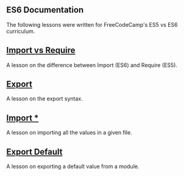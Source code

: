 ## ES6 Documentation
The following lessons were written for FreeCodeCamp's ES5 vs ES6 curriculum.

## [Import vs Require](https://github.com/silvestrijonathan/ES6_Curriculum/blob/master/import_vs_require.md)
A lesson on the difference between Import (ES6) and Require (ES5).

## [Export](https://github.com/silvestrijonathan/ES6_Curriculum/blob/master/export.md)
A lesson on the export syntax.

## [Import *](https://github.com/silvestrijonathan/ES6_Curriculum/blob/master/import_all.md)
A lesson on importing all the values in a given file.

## [Export Default](https://github.com/silvestrijonathan/ES6_Curriculum/blob/master/export_default.md)
A lesson on exporting a default value from a module.